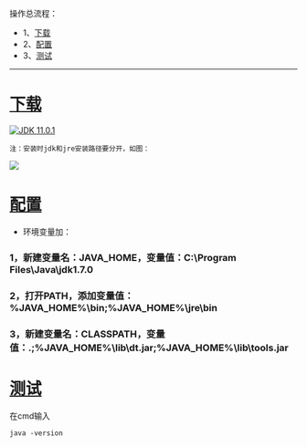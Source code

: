 操作总流程：
- 1、[下载](#java-01) 
- 2、[配置](#java-02) 
- 3、[测试](#java-03) 

----------
# <a name="java-01" href="#" >下载</a>
[![](https://img.shields.io/badge/JDK-1.8.0_91-green.svg "JDK 11.0.1")](https://pan.baidu.com/s/1kwzu0YBNNkPla7U9mHYGpQ)


`注：安装时jdk和jre安装路径要分开，如图：`

![](image/1-1.png)

# <a name="java-02" href="#" >配置</a>
- 环境变量加： 
### 1，新建变量名：JAVA_HOME，变量值：C:\Program Files\Java\jdk1.7.0
### 2，打开PATH，添加变量值：%JAVA_HOME%\bin;%JAVA_HOME%\jre\bin
### 3，新建变量名：CLASSPATH，变量值：.;%JAVA_HOME%\lib\dt.jar;%JAVA_HOME%\lib\tools.jar

# <a name="java-03" href="#" >测试</a>
在cmd输入
```shell
java -version
```
